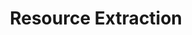 ---
title: Resource Extraction
type: docs
weight: 1
prev: docs/risk-assessment
next: docs/risk-assessment/2
---